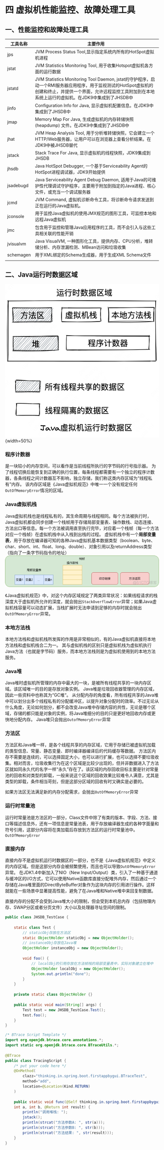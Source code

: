 # 四 虚拟机性能监控、故障处理工具

## 一、性能监控和故障处理工具

| 工具名称  | 主要作用                                                                                                                                                                                                            |
| --------- | --------------------------------------------------------- |
| jps       | JVM Process Status Tool,显示指定系统内所有的HotSpot虚拟机进程                                                                                                                                                       |
| jstat     | JVM Statistics Monitoring Tool, 用于收集Hotspot虚拟机各方面的运行数据                                                                                                                                               |
| jstatd    | JVM Statistics Monitoring Tool Daemon, jstat的守护程序，启动一个RMI服务器应用程序，用于监视测试的HotSpot虚拟机的创建和终止，并提供一个界面，允许远程监控工具附加到在本地系统上运行的虚拟机。在JDK9中集成到了JHSDB中 |
| jinfo     | Configuration Info for Java, 显示虚拟机配置信息。在JDK9中集成到了JHSDB中                                                                                                                                            |
| jmap      | Memory Map For Java, 生成虚拟机的内存转储快照(heapdump) 文件。在JDK9中集成到了JHSDB中                                                                                                                               |
| jhat      | JVM Heap Analysis Tool, 用于分析堆转储快照，它会建立一个HTTP/Web服务器，让用户可以在浏览器上查看分析结果。在JDK9中被JHSDB替代                                                                                       |
| jstack    | Stack Trace For Java, 显示虚拟机的线程快照，JDK9集成到JHSDB                                                                                                                                                         |
| jhsdb     | Java HotSpot Debugger, 一个基于Serviceability Agent的HotSpot进程调试器，JDK9开始提供                                                                                                                                |
| jsadebugd | Java Serviceability Agent Debug Daemon, 适用于Java的可维护性代理调试守护程序，主要用于附加到指定的Java进程、核心文件，或充当一个调试服务器                                                                          |
| jcmd      | JVM Command, 虚拟机诊断命令工具，将诊断命令请求发送到正在运行的Java虚拟机。                                                                                                                                         |
| jconsole  | 用于监控Java虚拟机的使用JMX规范的图形工具，可监控本地和远程Java虚拟机                                                                                                                                               |
| jmc       | 包含用于监控和管理Java应用程序的工具，而不会引入与这些工具相关联的性能开销                                                                                                                                          |
| jvisualvm | Java VisualVM, 一种图形化工具，提供内存、CPU分析，堆转储分析、内存泄漏检测、MBean访问和垃圾收集                                                                                                                     |
| schemagen | 用于XML绑定的Schema生成器，用于生成XML Schema文件                                                                                                                                                                   |
|          |                                                                                                                                                                                                                     |

## 二、Java运行时数据区域
![](./images/image-20220918041607551.png){width=50%}

### 程序计数器
是一块较小的内存空间，可以看作是当前线程所执行的字节码的行号指示器。
为了线程切换后能恢复到正确的执行位置，每条线程都需要有一个独立的程序计数器，各条线程之间计数器互不影响，独立存储，我们称这类内存区域为“线程私有”内存。
该内存区域是《Java虚拟机规范》中唯一一个没有规定任何`OutOfMemoryError`情况的区域。

### Java虚拟机栈
Java虚拟机栈也是线程私有的，其生命周期与线程相同。每个方法被执行时，Java虚拟机都会同步创建一个栈帧用于存储局部变量表、操作数栈、动态连接、方法出口等信息。每一个方法被调用直至执行完毕，对应着一个栈帧（每一个方法对应一个栈帧）在虚拟机栈中从入栈到出栈的过程。
虚拟机栈中有一个**局部变量表**，用于存放在编译器可知的各种Java虚拟机基本数据类型（boolean、byte、char、short、int、float、long、double）、对象引用以及returnAddress类型（指向了一条字节码指令的地址）
![](./images/Pasted%20image%2020220906010858.png)


《Java虚拟机规范》中，对这个内存区域规定了两类异常状况：如果线程请求的栈深度大于虚拟机所允许的深度，就会抛出`StackOverflowError`异常；如果Java虚拟机栈容量可以动态扩展，当栈扩展时无法申请到足够的内存时就会抛出`OutOfMemoryError`异常。

### 本地方法栈
本地方法栈和虚拟机栈所发挥的作用是非常相似的，有的Java虚拟机直接将本地方法栈和虚拟机栈合二为一。
其与虚拟机栈的区别只是虚拟机栈为虚拟机执行Java方法（也就是字节码）服务，而本地方法栈则是为虚拟机使用到的本地方法服务。

### Java堆
Java堆时虚拟机所管理的内存中最大的一块，是被所有线程共享的一块内存区域。该区域唯一的目的是存放对象实例。
Java堆是垃圾回收器管理的内存区域，因此一些资料中也称其为“GC堆“。
从分配内存的角度看，所有线程共享的Java堆中可以划分出多个线程私有的分配缓冲区，以提升对象分配时的效率。不过无论从什么角度，无论如何划分，都不会改变Java堆中存储内容的共性，无论是哪个区域，存储的都只能是对象的实例，将Java堆细分的目的只是更好地回收内存或更快地分配内存。
Java堆只会抛出`OutofMemoryError`异常

### 方法区
方法区和Java堆一样，是各个线程共享的内存区域，它用于存储已被虚拟机加载的类型信息、常量、静态变量、即时编译器编译后的代码缓存等数据。
方法区内存不需要是连续的，可以选择固定大小，也可以进行扩展，也可以选择不要垃圾收集。相对而言，垃圾收集行为在这个区域是比较少出现的，但并非数据进入了方法区就如同永久代的名字一样“永久”存在了。该区域的内存回收目标主要是针对常量池的回收和对类型的卸载，一般来说这个区域的回收效果比较难令人满意，尤其是类型的卸载，条件相当苛刻，但是这部分区域的回收有时又确实是必要的。

如果方法区无法满足新的内存分配需求，会抛出`OutOfMemoryError`异常

### 运行时常量池
运行时常量池是方法区的一部分，Class文件中除了有类的版本、字段、方法、接口等描述信息外，还有一项信息是常量池表，用于存放编译器生成的各种字面量和符号引用，这部分内容将在类加载后存放到方法区的运行时常量池中。
`OutOfMemoryError`

### 直接内存
直接内存不是虚拟机运行时数据区的一部分，也不是《Java虚拟机规范》中定义的内存区域。但是这部分内存会被频繁使用，而且也可以导致`OutOfMemoryError`异常。
在JDK1.4中新加入了NIO（New Input/Output）类，引入了一种基于通道与缓冲区的I/O方式，它可以使用Native函数库直接分配堆外内存，然后通过一个存储在Java堆里面的DirectByteBuffer对象作为这块内存的引用进行操作。这样就能在一些场景中显著提高性能，避免了在Java堆和Native堆中来回复制数据。

直接内存的分配不会受到Java堆大小的限制，但会受到本机总内存（包括物理内存、SWAP分区或者分页文件）大小以及处理器寻址空间的限制。

```java
public class JHSDB_TestCase {  
  
    static class Test {
	    // staticObj存放在方法区
        static ObjectHolder staticObj = new ObjectHolder();  
        // instanceObj存放在Java堆
        ObjectHolder instanceObj = new ObjectHolder();  
  
        void foo() {  
	        // localObj的引用存放在方法帧栈的局部变量表中，实际对象建立在堆中
            ObjectHolder localObj = new ObjectHolder();  
            System.out.println("done");  
        }  
    }  
  
    private static class ObjectHolder {}  
  
    public static void main(String[] args) {  
        Test test = new JHSDB_TestCase.Test();  
        test.foo();  
    }  
}
```



```java
/* BTrace Script Template */
import org.openjdk.btrace.core.annotations.*;
import static org.openjdk.btrace.core.BTraceUtils.*;

@BTrace
public class TracingScript {
	/* put your code here */
    @OnMethod(
        clazz="thinking.in.spring.boot.firstappbygui.BTraceTest",
        method="add",
        location=@Location(Kind.RETURN)
    )
    
    public static void func(@Self thinking.in.spring.boot.firstappbygui.BTraceTest instance,
    int a, int b, @Return int result) {
        println("调用堆栈: ");
        jstack();
        println(strcat("方法参数A: ", str(a)));
        println(strcat("方法参数B: ", str(b)));
        println(strcat("方法结果: ", str(result)));    
    }
}
```